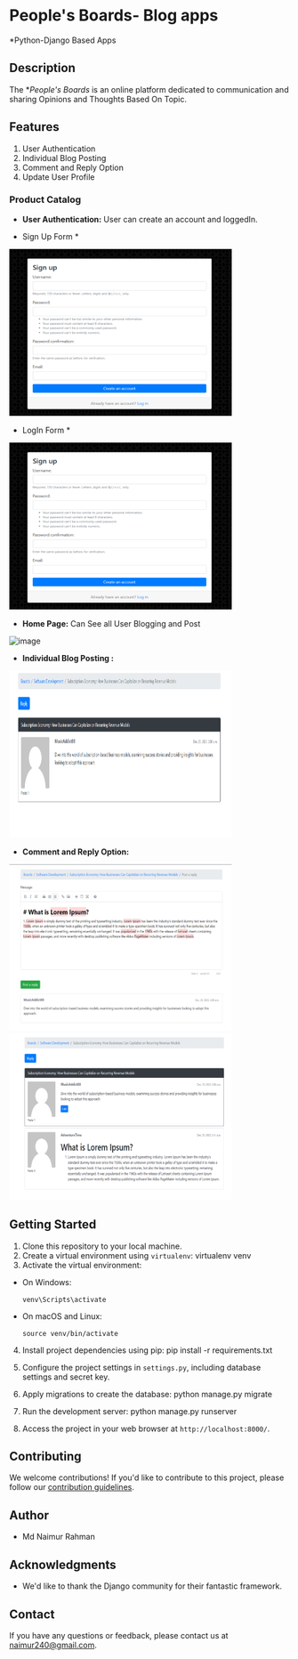 #  People's Boards- Blog apps

*Python-Django Based Apps

## Description

The **People's Boards* is an online platform dedicated to communication and sharing Opinions and Thoughts Based On Topic. 

## Features 
1. User Authentication 
2. Individual Blog Posting 
3. Comment and Reply Option
4. Update User Profile 


### Product Catalog

- **User Authentication:** User can create an account and loggedIn.

* Sign Up Form *
<img src="static/img/blogimage/singnup.png" style="width:400px; height:300px" alt="image" />

* LogIn Form *
<img src="static/img/blogimage/singnup.png" style="width:400px; height:300px" alt="image" />

- **Home Page:** Can See all User Blogging and Post

<img src="static/img/blogimage/home.png" style="width:400px; height:300px" alt="image" />


- **Individual Blog Posting :** 

<img src="static/img/blogimage/blogPost.png" style="width:400px; height:300px" alt="image" />

- **Comment and Reply Option:** 

<img src="static/img/blogimage/blogReplay.png" style="width:400px; height:300px" alt="image" />
<img src="static/img/blogimage/replayConverstion.png" style="width:400px; height:300px" alt="image" />


## Getting Started

1. Clone this repository to your local machine.
2. Create a virtual environment using `virtualenv`: 
virtualenv venv
3. Activate the virtual environment:

- On Windows:

  ```
  venv\Scripts\activate
  ```

- On macOS and Linux:

  ```
  source venv/bin/activate
  ```

4. Install project dependencies using pip: 
pip install -r requirements.txt
5. Configure the project settings in `settings.py`, including database settings and secret key.

6. Apply migrations to create the database:
python manage.py migrate

7. Run the development server:
python manage.py runserver


8. Access the project in your web browser at `http://localhost:8000/`.


## Contributing

We welcome contributions! If you'd like to contribute to this project, please follow our [contribution guidelines](CONTRIBUTING.md).



## Author

- Md Naimur Rahman

## Acknowledgments

- We'd like to thank the Django community for their fantastic framework.


## Contact

If you have any questions or feedback, please contact us at [naimur240@gmail.com](mailto:naimur240@gmail.com).